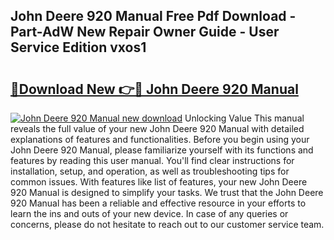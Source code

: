 ## John Deere 920 Manual Free Pdf Download - Part-AdW New Repair Owner Guide - User Service Edition vxos1

# <h2><a href="http://bc93184.oget.top/?id=John+Deere+920+Manual">🔗Download New 👉🔴 John Deere 920 Manual</a></h2>

[![John Deere 920 Manual new download](https://i.imgur.com/5g1atiW.png)](http://bc93184.oget.top/?id=John+Deere+920+Manual)
Unlocking Value This manual reveals the full value of your new John Deere 920 Manual with detailed explanations of features and functionalities. Before you begin using your John Deere 920 Manual, please familiarize yourself with its functions and features by reading this user manual. You'll find clear instructions for installation, setup, and operation, as well as troubleshooting tips for common issues. With features like list of features, your new John Deere 920 Manual is designed to simplify your tasks. We trust that the John Deere 920 Manual has been a reliable and effective resource in your efforts to learn the ins and outs of your new device. In case of any queries or concerns, please do not hesitate to reach out to our customer service team.
